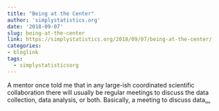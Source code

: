 ```yaml
---
title: "Being at the Center"
author: 'simplystatistics.org'
date: '2018-09-07'
slug: being-at-the-center
link: https://simplystatistics.org/2018/09/07/being-at-the-center/
categories:
- bloglink
tags:
  - simplystatisticsorg
---
```


A mentor once told me that in any large-ish coordinated scientific collaboration there will usually be regular meetings to discuss the data collection, data analysis, or both. Basically, a meeting to discuss data[... <i class="fas fa-external-link-alt"></i>](https://simplystatistics.org/2018/09/07/being-at-the-center/)

